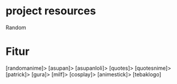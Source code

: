 # project resources
Random

# Fitur 
[randomanime]>
[asupan]>
[asupanloli]>
[quotes]>
[quotesnime]>
[patrick]>
[gura]>
[milf]>
[cosplay]>
[animestick]>
[tebaklogo]
